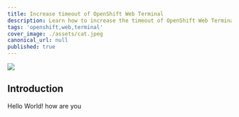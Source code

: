 ```yaml
---
title: Increase timeout of OpenShift Web Terminal 
description: Learn how to increase the timeout of OpenShift Web Terminal from 15 minutes to any time you want.
tags: 'openshift,web,terminal'
cover_image: ./assets/cat.jpeg
canonical_url: null
published: true
---
```

![](https://developers.redhat.com/sites/default/files/styles/article_feature/public/blog/2020/09/WebTerminal_TechPreview_1x.png)
## Introduction

Hello World!
how are you